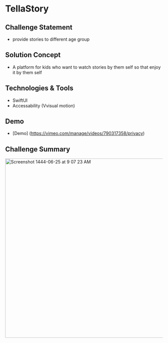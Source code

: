 # TellaStory
<p>
  </a>

</p>


## Challenge Statement
* provide stories to different age group


## Solution Concept
* A platform for kids who want to watch stories by them self so that enjoy it by them self


## Technologies & Tools
* SwiftUI
* Accessability (Vvisual motion)

## Demo
* [Demo] (https://vimeo.com/manage/videos/790317358/privacy)

## Challenge Summary
<img width="572" alt="Screenshot 1444-06-25 at 9 07 23 AM" src="https://user-images.githubusercontent.com/117150474/213101041-3cfe27b4-f375-4e78-b0be-4027af1b502a.png">
